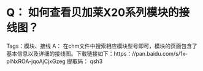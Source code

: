 # Q： 如何查看贝加莱X20系列模块的接线图？
Tags：模块、接线
A： 
	在chm文件中搜索相应模块型号即可，模块的页面包含了基本信息以及详细的接线图。下载链接如下：https：//pan.baidu.com/s/1x-plNxROA-jqoAjCjxGzeg
	提取码： qsh3